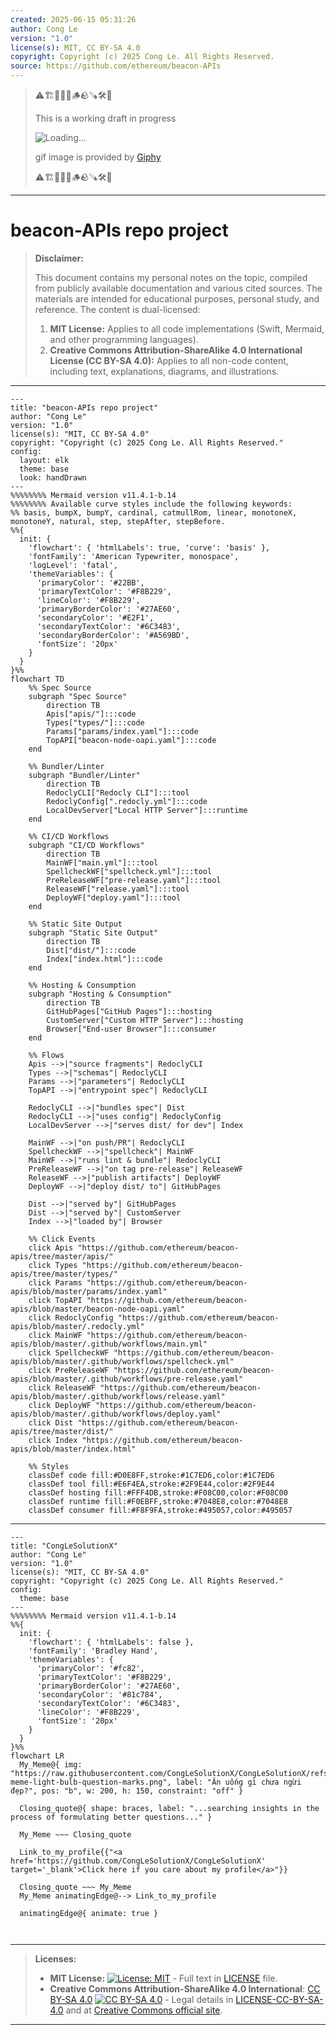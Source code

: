 ```yaml
---
created: 2025-06-15 05:31:26
author: Cong Le
version: "1.0"
license(s): MIT, CC BY-SA 4.0
copyright: Copyright (c) 2025 Cong Le. All Rights Reserved.
source: https://github.com/ethereum/beacon-APIs
---
```



> ⚠️🏗️🚧🦺🧱🪵🪨🪚🛠️👷
> 
> This is a working draft in progress
> 
> ![Loading...](https://media1.giphy.com/media/v1.Y2lkPTc5MGI3NjExanZydm52NDcyNWIwMWtneG9uOWk4aGpseXQ1bHR4b3c1N2x3MnB6bSZlcD12MV9pbnRlcm5hbF9naWZfYnlfaWQmY3Q9Zw/m3XqQ8QhuIUuQau7n5/giphy.gif)
>
> gif image is provided by [Giphy](https://giphy.com)
> 
> ⚠️🏗️🚧🦺🧱🪵🪨🪚🛠️👷


----




# beacon-APIs repo project
> **Disclaimer:**
>
> This document contains my personal notes on the topic,
> compiled from publicly available documentation and various cited sources.
> The materials are intended for educational purposes, personal study, and reference.
> The content is dual-licensed:
> 1. **MIT License:** Applies to all code implementations (Swift, Mermaid, and other programming languages).
> 2. **Creative Commons Attribution-ShareAlike 4.0 International License (CC BY-SA 4.0):** Applies to all non-code content, including text, explanations, diagrams, and illustrations.
---


```mermaid
---
title: "beacon-APIs repo project"
author: "Cong Le"
version: "1.0"
license(s): "MIT, CC BY-SA 4.0"
copyright: "Copyright (c) 2025 Cong Le. All Rights Reserved."
config:
  layout: elk
  theme: base
  look: handDrawn
---
%%%%%%%% Mermaid version v11.4.1-b.14
%%%%%%%% Available curve styles include the following keywords:
%% basis, bumpX, bumpY, cardinal, catmullRom, linear, monotoneX, monotoneY, natural, step, stepAfter, stepBefore.
%%{
  init: {
    'flowchart': { 'htmlLabels': true, 'curve': 'basis' },
    'fontFamily': 'American Typewriter, monospace',
    'logLevel': 'fatal',
    'themeVariables': {
      'primaryColor': '#22BB',
      'primaryTextColor': '#F8B229',
      'lineColor': '#F8B229',
      'primaryBorderColor': '#27AE60',
      'secondaryColor': '#E2F1',
      'secondaryTextColor': '#6C3483',
      'secondaryBorderColor': '#A569BD',
      'fontSize': '20px'
    }
  }
}%%
flowchart TD
    %% Spec Source
    subgraph "Spec Source" 
        direction TB
        Apis["apis/"]:::code
        Types["types/"]:::code
        Params["params/index.yaml"]:::code
        TopAPI["beacon-node-oapi.yaml"]:::code
    end

    %% Bundler/Linter
    subgraph "Bundler/Linter" 
        direction TB
        RedoclyCLI["Redocly CLI"]:::tool
        RedoclyConfig[".redocly.yml"]:::code
        LocalDevServer["Local HTTP Server"]:::runtime
    end

    %% CI/CD Workflows
    subgraph "CI/CD Workflows" 
        direction TB
        MainWF["main.yml"]:::tool
        SpellcheckWF["spellcheck.yml"]:::tool
        PreReleaseWF["pre-release.yaml"]:::tool
        ReleaseWF["release.yaml"]:::tool
        DeployWF["deploy.yaml"]:::tool
    end

    %% Static Site Output
    subgraph "Static Site Output"
        direction TB
        Dist["dist/"]:::code
        Index["index.html"]:::code
    end

    %% Hosting & Consumption
    subgraph "Hosting & Consumption"
        direction TB
        GitHubPages["GitHub Pages"]:::hosting
        CustomServer["Custom HTTP Server"]:::hosting
        Browser["End-user Browser"]:::consumer
    end

    %% Flows
    Apis -->|"source fragments"| RedoclyCLI
    Types -->|"schemas"| RedoclyCLI
    Params -->|"parameters"| RedoclyCLI
    TopAPI -->|"entrypoint spec"| RedoclyCLI

    RedoclyCLI -->|"bundles spec"| Dist
    RedoclyCLI -->|"uses config"| RedoclyConfig
    LocalDevServer -->|"serves dist/ for dev"| Index

    MainWF -->|"on push/PR"| RedoclyCLI
    SpellcheckWF -->|"spellcheck"| MainWF
    MainWF -->|"runs lint & bundle"| RedoclyCLI
    PreReleaseWF -->|"on tag pre-release"| ReleaseWF
    ReleaseWF -->|"publish artifacts"| DeployWF
    DeployWF -->|"deploy dist/ to"| GitHubPages

    Dist -->|"served by"| GitHubPages
    Dist -->|"served by"| CustomServer
    Index -->|"loaded by"| Browser

    %% Click Events
    click Apis "https://github.com/ethereum/beacon-apis/tree/master/apis/"
    click Types "https://github.com/ethereum/beacon-apis/tree/master/types/"
    click Params "https://github.com/ethereum/beacon-apis/blob/master/params/index.yaml"
    click TopAPI "https://github.com/ethereum/beacon-apis/blob/master/beacon-node-oapi.yaml"
    click RedoclyConfig "https://github.com/ethereum/beacon-apis/blob/master/.redocly.yml"
    click MainWF "https://github.com/ethereum/beacon-apis/blob/master/.github/workflows/main.yml"
    click SpellcheckWF "https://github.com/ethereum/beacon-apis/blob/master/.github/workflows/spellcheck.yml"
    click PreReleaseWF "https://github.com/ethereum/beacon-apis/blob/master/.github/workflows/pre-release.yaml"
    click ReleaseWF "https://github.com/ethereum/beacon-apis/blob/master/.github/workflows/release.yaml"
    click DeployWF "https://github.com/ethereum/beacon-apis/blob/master/.github/workflows/deploy.yaml"
    click Dist "https://github.com/ethereum/beacon-apis/tree/master/dist/"
    click Index "https://github.com/ethereum/beacon-apis/blob/master/index.html"

    %% Styles
    classDef code fill:#D0E8FF,stroke:#1C7ED6,color:#1C7ED6
    classDef tool fill:#E6F4EA,stroke:#2F9E44,color:#2F9E44
    classDef hosting fill:#FFF4DB,stroke:#F08C00,color:#F08C00
    classDef runtime fill:#F0EBFF,stroke:#7048E8,color:#7048E8
    classDef consumer fill:#F8F9FA,stroke:#495057,color:#495057

```

-----

<!-- 
```mermaid
%% Current Mermaid version
info
```  -->


```mermaid
---
title: "CongLeSolutionX"
author: "Cong Le"
version: "1.0"
license(s): "MIT, CC BY-SA 4.0"
copyright: "Copyright (c) 2025 Cong Le. All Rights Reserved."
config:
  theme: base
---
%%%%%%%% Mermaid version v11.4.1-b.14
%%{
  init: {
    'flowchart': { 'htmlLabels': false },
    'fontFamily': 'Bradley Hand',
    'themeVariables': {
      'primaryColor': '#fc82',
      'primaryTextColor': '#F8B229',
      'primaryBorderColor': '#27AE60',
      'secondaryColor': '#81c784',
      'secondaryTextColor': '#6C3483',
      'lineColor': '#F8B229',
      'fontSize': '20px'
    }
  }
}%%
flowchart LR
  My_Meme@{ img: "https://raw.githubusercontent.com/CongLeSolutionX/CongLeSolutionX/refs/heads/main/assets/images/My-meme-light-bulb-question-marks.png", label: "Ăn uống gì chưa ngừi đẹp?", pos: "b", w: 200, h: 150, constraint: "off" }

  Closing_quote@{ shape: braces, label: "...searching insights in the process of formulating better questions..." }
    
  My_Meme ~~~ Closing_quote
    
  Link_to_my_profile{{"<a href='https://github.com/CongLeSolutionX/CongLeSolutionX' target='_blank'>Click here if you care about my profile</a>"}}

  Closing_quote ~~~ My_Meme
  My_Meme animatingEdge@--> Link_to_my_profile
  
  animatingEdge@{ animate: true }



```

---
>**Licenses:**
>
>- **MIT License:**  [![License: MIT](https://img.shields.io/badge/License-MIT-yellow.svg)](LICENSE) - Full text in [LICENSE](LICENSE) file.
>- **Creative Commons Attribution-ShareAlike 4.0 International**: [CC BY-SA 4.0](https://creativecommons.org/licenses/by-sa/4.0/) [![CC BY-SA 4.0](https://licensebuttons.net/l/by-sa/4.0/88x31.png)](https://creativecommons.org/licenses/by-sa/4.0/) - Legal details in [LICENSE-CC-BY-SA-4.0](THE_PAST/LICENSE-CC-BY-SA-4.0) and at [Creative Commons official site](https://creativecommons.org/licenses/by-sa/4.0/).
>
---